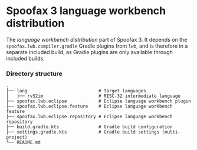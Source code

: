 # Spoofax 3 language workbench distribution

The *language workbench distribution* part of Spoofax 3. It depends on the `spoofax.lwb.compiler.gradle` Gradle plugins
from `lwb`, and is therefore in a separate included build, as Gradle plugins are only available through included builds.

### Directory structure

```
.
├── lang                           # Target languages
│   ├── rv32im                     # RISC-32 intermediate language
├── spoofax.lwb.eclipse            # Eclipse language workbench plugin
├── spoofax.lwb.eclipse.feature    # Eclipse language workbench feature
├── spoofax.lwb.eclipse.repository # Eclipse language workbench repository
├── build.gradle.kts               # Gradle build configuration
├── settings.gradle.kts            # Gradle build settings (multi-project)
└── README.md
```
